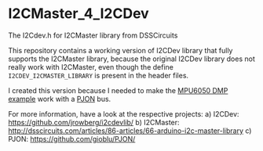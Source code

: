# I2CMaster_4_I2CDev
The I2Cdev.h for I2CMaster library from DSSCircuits

This repository contains a working version of I2CDev library that fully supports the I2CMaster library, because the original I2CDev library does not really work with I2CMaster, even though the define `I2CDEV_I2CMASTER_LIBRARY` is present in the header files.

I created this version because I needed to make the [MPU6050 DMP example](https://github.com/jrowberg/i2cdevlib/tree/master/Arduino/MPU6050) work with a [PJON](https://github.com/gioblu/PJON/) bus.

For more information, have a look at the respective projects:
a) I2CDev: https://github.com/jrowberg/i2cdevlib/
b) I2CMaster: http://dsscircuits.com/articles/86-articles/66-arduino-i2c-master-library
c) PJON: https://github.com/gioblu/PJON/